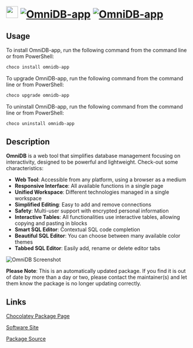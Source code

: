﻿# <img src="https://cdn.jsdelivr.net/gh/mkevenaar/chocolatey-packages@23f6b5d54a231690eec95199bc5ca82b208aabba/icons/omnidb-app.png" width="32" height="32"/> [![OmniDB-app](https://img.shields.io/chocolatey/v/omnidb-app.svg?label=OmniDB-app)](https://community.chocolatey.org/packages/omnidb-app) [![OmniDB-app](https://img.shields.io/chocolatey/dt/omnidb-app.svg)](https://community.chocolatey.org/packages/omnidb-app)

## Usage

To install OmniDB-app, run the following command from the command line or from PowerShell:

```powershell
choco install omnidb-app
```

To upgrade OmniDB-app, run the following command from the command line or from PowerShell:

```powershell
choco upgrade omnidb-app
```

To uninstall OmniDB-app, run the following command from the command line or from PowerShell:

```powershell
choco uninstall omnidb-app
```

## Description

**OmniDB** is a web tool that simplifies database management focusing on interactivity, designed to be powerful and lightweight. Check-out some characteristics:

- **Web Tool**: Accessible from any platform, using a browser as a medium
- **Responsive Interface**: All available functions in a single page
- **Unified Workspace**: Different technologies managed in a single workspace
- **Simplified Editing**: Easy to add and remove connections
- **Safety**: Multi-user support with encrypted personal information
- **Interactive Tables**: All functionalities use interactive tables, allowing copying and pasting in blocks
- **Smart SQL Editor**: Contextual SQL code completion
- **Beautiful SQL Editor**: You can choose between many available color themes
- **Tabbed SQL Editor**: Easily add, rename or delete editor tabs

![OmniDB Screenshot](https://omnidb.org/images/screenshots/screen00.png)

**Please Note**: This is an automatically updated package. If you find it is
out of date by more than a day or two, please contact the maintainer(s) and
let them know the package is no longer updating correctly.


## Links

[Chocolatey Package Page](https://community.chocolatey.org/packages/omnidb-app)

[Software Site](https://omnidb.org/)

[Package Source](https://github.com/mkevenaar/chocolatey-packages/tree/master/automatic/omnidb-app)

